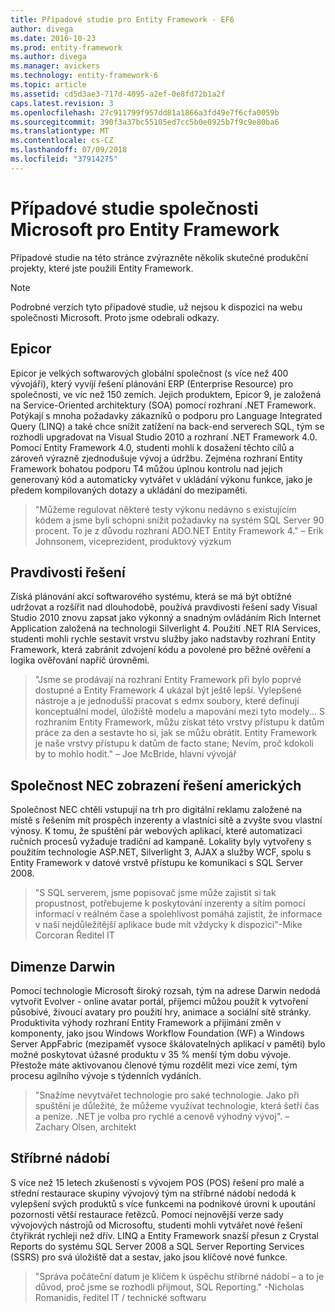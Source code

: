 ```yaml
---
title: Případové studie pro Entity Framework - EF6
author: divega
ms.date: 2016-10-23
ms.prod: entity-framework
ms.author: divega
ms.manager: avickers
ms.technology: entity-framework-6
ms.topic: article
ms.assetid: cd5d3ae3-717d-4095-a2ef-0e8fd72b1a2f
caps.latest.revision: 3
ms.openlocfilehash: 27c911799f957dd81a1866a3fd49e7f6cfa0059b
ms.sourcegitcommit: 390f3a37bc55105ed7cc5b0e0925b7f9c9e80ba6
ms.translationtype: MT
ms.contentlocale: cs-CZ
ms.lasthandoff: 07/09/2018
ms.locfileid: "37914275"
---
```

# <a name="microsoft-case-studies-for-entity-framework"></a>Případové studie společnosti Microsoft pro Entity Framework
Případové studie na této stránce zvýrazněte několik skutečné produkční projekty, které jste použili Entity Framework.
> [!NOTE]
> Podrobné verzích tyto případové studie, už nejsou k dispozici na webu společnosti Microsoft. Proto jsme odebrali odkazy.

## <a name="epicor"></a>Epicor
Epicor je velkých softwarových globální společnost (s více než 400 vývojáři), který vyvíjí řešení plánování ERP (Enterprise Resource) pro společnosti, ve víc než 150 zemích.
Jejich produktem, Epicor 9, je založená na Service-Oriented architektury (SOA) pomocí rozhraní .NET Framework.
Potýkají s mnoha požadavky zákazníků o podporu pro Language Integrated Query (LINQ) a také chce snížit zatížení na back-end serverech SQL, tým se rozhodli upgradovat na Visual Studio 2010 a rozhraní .NET Framework 4.0.
Pomocí Entity Framework 4.0, studenti mohli k dosažení těchto cílů a zároveň výrazně zjednodušuje vývoj a údržbu.
Zejména rozhraní Entity Framework bohatou podporu T4 můžou úplnou kontrolu nad jejich generovaný kód a automaticky vytvářet v ukládání výkonu funkce, jako je předem kompilovaných dotazy a ukládání do mezipaměti.

> "Můžeme regulovat některé testy výkonu nedávno s existujícím kódem a jsme byli schopni snížit požadavky na systém SQL Server 90 procent.
To je z důvodu rozhraní ADO.NET Entity Framework 4." – Erik Johnsonem, viceprezident, produktový výzkum  

## <a name="veracity-solutions"></a>Pravdivosti řešení
Získá plánování akcí softwarového systému, která se má být obtížné udržovat a rozšířit nad dlouhodobě, používá pravdivosti řešení sady Visual Studio 2010 znovu zapsat jako výkonný a snadným ovládáním Rich Internet Application založená na technologii Silverlight 4.
Použití .NET RIA Services, studenti mohli rychle sestavit vrstvu služby jako nadstavby rozhraní Entity Framework, která zabránit zdvojení kódu a povolené pro běžné ověření a logika ověřování napříč úrovněmi.  

> "Jsme se prodávají na rozhraní Entity Framework při bylo poprvé dostupné a Entity Framework 4 ukázal být ještě lepší.
Vylepšené nástroje a je jednodušší pracovat s edmx soubory, které definují konceptuální model, úložiště modelu a mapování mezi tyto modely... S rozhraním Entity Framework, můžu získat této vrstvy přístupu k datům práce za den a sestavte ho si, jak se můžu obrátit.
Entity Framework je naše vrstvy přístupu k datům de facto stane; Nevím, proč kdokoli by to mohlo hodit." – Joe McBride, hlavní vývojář

## <a name="nec-display-solutions-of-america"></a>Společnost NEC zobrazení řešení amerických
Společnost NEC chtěli vstupují na trh pro digitální reklamu založené na místě s řešením mít prospěch inzerenty a vlastníci sítě a zvyšte svou vlastní výnosy.
K tomu, že spuštění pár webových aplikací, které automatizaci ručních procesů vyžaduje tradiční ad kampaně.
Lokality byly vytvořeny s použitím technologie ASP.NET, Silverlight 3, AJAX a služby WCF, spolu s Entity Framework v datové vrstvě přístupu ke komunikaci s SQL Server 2008.

> "S SQL serverem, jsme popisovač jsme může zajistit si tak propustnost, potřebujeme k poskytování inzerenty a sítím pomocí informací v reálném čase a spolehlivost pomáhá zajistit, že informace v naší nejdůležitější aplikace bude mít vždycky k dispozici"-Mike Corcoran Ředitel IT

## <a name="darwin-dimensions"></a>Dimenze Darwin
Pomocí technologie Microsoft široký rozsah, tým na adrese Darwin nedodá vytvořit Evolver - online avatar portál, příjemci můžou použít k vytvoření působivé, živoucí avatary pro použití hry, animace a sociální sítě stránky.
Produktivita výhody rozhraní Entity Framework a přijímání změn v komponenty, jako jsou Windows Workflow Foundation (WF) a Windows Server AppFabric (mezipaměť vysoce škálovatelných aplikací v paměti) bylo možné poskytovat úžasné produktu v 35 % menší tým dobu vývoje.
Přestože máte aktivovanou členové týmu rozdělit mezi více zemí, tým procesu agilního vývoje s týdenních vydáních.

 > "Snažíme nevytvářet technologie pro saké technologie. Jako při spuštění je důležité, že můžeme využívat technologie, která šetří čas a peníze.
 .NET je volba pro rychlé a cenově výhodný vývoj". – Zachary Olsen, architekt  

## <a name="silverware"></a>Stříbrné nádobí
S více než 15 letech zkušeností s vývojem POS (POS) řešení pro malé a střední restaurace skupiny vývojový tým na stříbrné nádobí nedodá k vylepšení svých produktů s více funkcemi na podnikové úrovni k upoutání pozornosti větší restaurace řetězců.
Pomocí nejnovější verze sady vývojových nástrojů od Microsoftu, studenti mohli vytvářet nové řešení čtyřikrát rychleji než dřív.
LINQ a Entity Framework snazší přesun z Crystal Reports do systému SQL Server 2008 a SQL Server Reporting Services (SSRS) pro svá úložiště dat a sestav, jako jsou klíčové nové funkce.

> "Správa počáteční datum je klíčem k úspěchu stříbrné nádobí – a to je důvod, proč jsme se rozhodli přijmout, SQL Reporting." -Nicholas Romanidis, ředitel IT / technické softwaru

